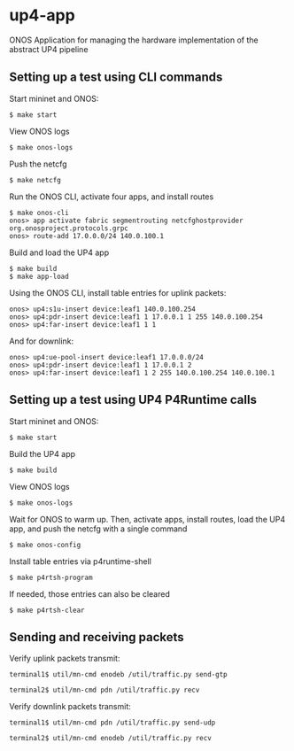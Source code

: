 # up4-app
ONOS Application for managing the hardware implementation of the abstract UP4 pipeline  
## Setting up a test using CLI commands
Start mininet and ONOS:

    $ make start  
    
View ONOS logs
    
    $ make onos-logs
    
Push the netcfg  

    $ make netcfg  
    
Run the ONOS CLI, activate four apps, and install routes 
 
    $ make onos-cli  
    onos> app activate fabric segmentrouting netcfghostprovider org.onosproject.protocols.grpc
    onos> route-add 17.0.0.0/24 140.0.100.1  
Build and load the UP4 app

    $ make build
    $ make app-load
Using the ONOS CLI, install table entries for uplink packets:

    onos> up4:s1u-insert device:leaf1 140.0.100.254  
    onos> up4:pdr-insert device:leaf1 1 17.0.0.1 1 255 140.0.100.254  
    onos> up4:far-insert device:leaf1 1 1     
And for downlink:

    onos> up4:ue-pool-insert device:leaf1 17.0.0.0/24  
    onos> up4:pdr-insert device:leaf1 1 17.0.0.1 2  
    onos> up4:far-insert device:leaf1 1 2 255 140.0.100.254 140.0.100.1 
    
## Setting up a test using UP4 P4Runtime calls
Start mininet and ONOS:

    $ make start  
    
Build the UP4 app

    $ make build
    
View ONOS logs
    
    $ make onos-logs
    
Wait for ONOS to warm up. Then, activate apps, install routes, load the UP4 app, and push the netcfg
with a single command

    $ make onos-config
    
Install table entries via p4runtime-shell

    $ make p4rtsh-program
    
If needed, those entries can also be cleared

    $ make p4rtsh-clear
    
    
## Sending and receiving packets
    
Verify uplink packets transmit:
    
    terminal1$ util/mn-cmd enodeb /util/traffic.py send-gtp
    
    terminal2$ util/mn-cmd pdn /util/traffic.py recv
    
Verify downlink packets transmit:
    
    terminal1$ util/mn-cmd pdn /util/traffic.py send-udp
    
    terminal2$ util/mn-cmd enodeb /util/traffic.py recv
